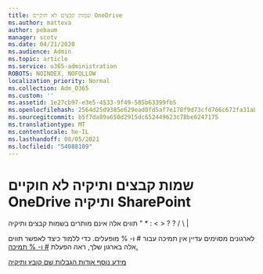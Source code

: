 ```yaml
---
title: שמות קבצים לא חוקיים OneDrive
ms.author: matteva
author: pebaum
manager: scotv
ms.date: 04/21/2020
ms.audience: Admin
ms.topic: article
ms.service: o365-administration
ROBOTS: NOINDEX, NOFOLLOW
localization_priority: Normal
ms.collection: Adm_O365
ms.custom: ''
ms.assetid: 1e27cb97-e3e5-4533-9f49-585b63399fb5
ms.openlocfilehash: 2564d25d9385e629ead0fd5af7e178f9d73cfd766c672fa31abc493185786c76
ms.sourcegitcommit: b5f7da89a650d2915dc652449623c78be6247175
ms.translationtype: MT
ms.contentlocale: he-IL
ms.lasthandoff: 08/05/2021
ms.locfileid: "54088109"
---
```

# <a name="invalid-file-and-folder-names-in-onedrive-and-sharepoint"></a>שמות קבצים ותיקיה לא חוקיים OneDrive ותיקיה SharePoint

תווים אלה אינם מותרים בשמות קבצים ותיקיה " \* : \< \> ? ? / \ | 
  
לארגונים מסוימים עדיין אין תמיכה עבור # ו- % מופעלים. כדי ללמוד כיצד לאפשר תווים אלה בארגון שלך, ראה הפעלת [# ו- % תמיכה.](https://go.microsoft.com/fwlink/?linkid=862611) 
  
[מידע נוסף אודות הגבלות שם קובץ ותיקיה](https://go.microsoft.com/fwlink/?linkid=866430)
  


